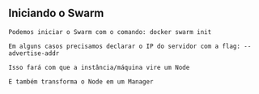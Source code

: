 ## Iniciando o Swarm

```
Podemos iniciar o Swarm com o comando: docker swarm init
```

```
Em alguns casos precisamos declarar o IP do servidor com a flag: --advertise-addr
```

```
Isso fará com que a instância/máquina vire um Node
```

```
E também transforma o Node em um Manager
```
